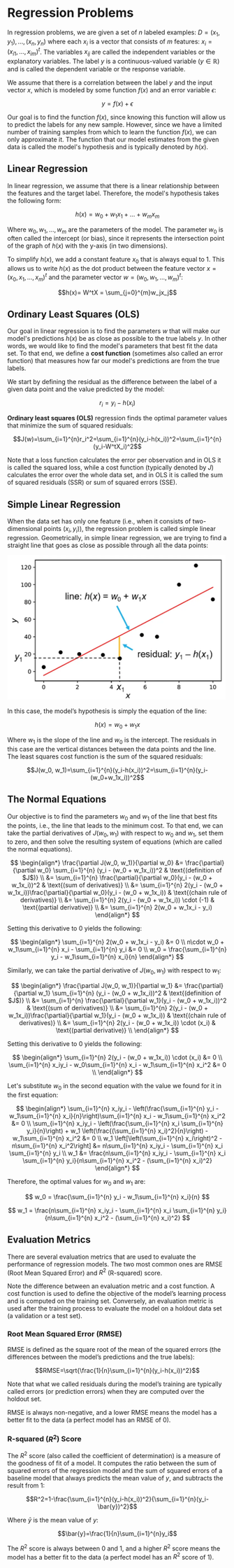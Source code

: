 # Regression Problems
In regression problems, we are given a set of $n$ labeled examples: $D={(x_1,y_1),...,(x_n,y_n)}$ where each $x_i$ is a vector that consists of $m$ features: $x_i=(x_{i1},...,x_{im})^t$. The variables $x_{ij}$ are called the independent variables or the explanatory variables. The label $y$ is a continuous-valued variable $(y \in \mathbb{R})$ and is called the dependent variable or the response variable. 

We assume that there is a correlation between the label $y$ and the input vector $x$, which is modeled by some function $f(x)$ and an error variable $\epsilon$:

$$y=f(x)+\epsilon$$

Our goal is to find the function $f(x)$, since knowing this function will allow us to predict the labels for any new sample. However, since we have a limited number of training samples from which to learn the function $f(x)$, we can only approximate it. The function that our model estimates from the given data is called the model's hypothesis and is typically denoted by $h(x)$.

## Linear Regression
In linear regression, we assume that there is a linear relationship between the features and the target label. Therefore, the model's hypothesis takes the following form:

$$h(x)=w_0+w_1x_1+...+w_mx_m$$

Where $w_0, w_1,...,w_m$ are the parameters of the model. The parameter $w_0$ is often called the intercept (or bias), since it represents the intersection point of the graph of $h(x)$ with the y-axis (in two dimensions). 

To simplify $h(x)$, we add a constant feature $x_0$ that is always equal to 1. This allows us to write $h(x)$ as the dot product between the feature vector $x=(x_0,x_1,...,x_m)^t$ and the parameter vector $w=(w_0,w_1,...,w_m)^t$:

$$h(x)= W^tX = \sum_{j=0}^{m}w_jx_j$$

## Ordinary Least Squares (OLS)
Our goal in linear regression is to find the parameters $w$ that will make our model's predictions $h(x)$ be as close as possible to the true labels $y$. In other words, we would like to find the model's parameters that best fit the data set. To that end, we define a **cost function** (sometimes also called an error function) that measures how far our model's predictions are from the true labels.

We start by defining the residual as the difference between the label of a given data point and the value predicted by the model:

$$r_i=y_i-h(x_i)$$

**Ordinary least squares (OLS)** regression finds the optimal parameter values that minimize the sum of squared residuals:

$$J(w)=\sum_{i=1}^{n}r_i^2=\sum_{i=1}^{n}(y_i-h(x_i))^2=\sum_{i=1}^{n}(y_i-W^tX_i)^2$$

Note that a loss function calculates the error per observation and in OLS it is called the squared loss, while a cost function (typically denoted by $J$) calculates the error over the whole data set, and in OLS it is called the sum of squared residuals (SSR) or sum of squared errors (SSE).

## Simple Linear Regression
When the data set has only one feature (i.e., when it consists of two-dimensional points $(x_i,y_i)$), the regression problem is called simple linear regression. Geometrically, in simple linear regression, we are trying to find a straight line that goes as close as possible through all the data points:

<div style="align: center">
    <img src="media/simple_linear_regression.png" width="500">
</div>

In this case, the model’s hypothesis is simply the equation of the line:

$$h(x)=w_0+w_1x$$

Where $w_1$ is the slope of the line and $w_0$ is the intercept. The residuals in this case are the vertical distances between the data points and the line. The least squares cost function is the sum of the squared residuals:

$$J(w_0, w_1)=\sum_{i=1}^{n}(y_i-h(x_i))^2=\sum_{i=1}^{n}(y_i-(w_0+w_1x_i))^2$$

## The Normal Equations
Our objective is to find the parameters $w_0$ and $w_1$ of the line that best fits the points, i.e., the line that leads to the minimum cost. To that end, we can take the partial derivatives of $J(w_0, w_1)$ with respect to $w_0$ and $w_1$, set them to zero, and then solve the resulting system of equations (which are called the normal equations).

$$
\begin{align*}
\frac{\partial J(w_0, w_1)}{\partial w_0} &= \frac{\partial}{\partial w_0} \sum_{i=1}^{n} (y_i - (w_0 + w_1x_i))^2 & \text{(definition of $J$)} \\
&= \sum_{i=1}^{n} \frac{\partial}{\partial w_0}(y_i - (w_0 + w_1x_i))^2 & \text{(sum of derivatives)} \\
&= \sum_{i=1}^{n} 2(y_i - (w_0 + w_1x_i))\frac{\partial}{\partial w_0}(y_i - (w_0 + w_1x_i)) & \text{(chain rule of derivatives)} \\
&= \sum_{i=1}^{n} 2(y_i - (w_0 + w_1x_i)) \cdot (-1) & \text{(partial derivative)} \\
&= \sum_{i=1}^{n} 2(w_0 + w_1x_i - y_i)
\end{align*}
$$

Setting this derivative to 0 yields the following:

$$
\begin{align*}
\sum_{i=1}^{n} 2(w_0 + w_1x_i - y_i) &= 0 \\
n\cdot w_0 + w_1\sum_{i=1}^{n} x_i - \sum_{i=1}^{n} y_i &= 0 \\
w_0 = \frac{\sum_{i=1}^{n} y_i - w_1\sum_{i=1}^{n} x_i}{n}
\end{align*}
$$

Similarly, we can take the partial derivative of $J(w_0, w_1)$ with respect to $w_1$:

$$
\begin{align*}
\frac{\partial J(w_0, w_1)}{\partial w_1} &= \frac{\partial}{\partial w_1} \sum_{i=1}^{n} (y_i - (w_0 + w_1x_i))^2 & \text{(definition of $J$)} \\
&= \sum_{i=1}^{n} \frac{\partial}{\partial w_1}(y_i - (w_0 + w_1x_i))^2 & \text{(sum of derivatives)} \\
&= \sum_{i=1}^{n} 2(y_i - (w_0 + w_1x_i))\frac{\partial}{\partial w_1}(y_i - (w_0 + w_1x_i)) & \text{(chain rule of derivatives)} \\
&= \sum_{i=1}^{n} 2(y_i - (w_0 + w_1x_i)) \cdot (x_i) & \text{(partial derivative)} \\
\end{align*}
$$

Setting this derivative to 0 yields the following:

$$
\begin{align*}
\sum_{i=1}^{n} 2(y_i - (w_0 + w_1x_i)) \cdot (x_i) &= 0 \\
\sum_{i=1}^{n} x_iy_i - w_0\sum_{i=1}^{n} x_i - w_1\sum_{i=1}^{n} x_i^2 &= 0 \\
\end{align*}
$$

Let's substitute $w_0$ in the second equation with the value we found for it in the first equation:

$$
\begin{align*}
\sum_{i=1}^{n} x_iy_i - \left(\frac{\sum_{i=1}^{n} y_i - w_1\sum_{i=1}^{n} x_i}{n}\right)\sum_{i=1}^{n} x_i - w_1\sum_{i=1}^{n} x_i^2 &= 0 \\
\sum_{i=1}^{n} x_iy_i - \left(\frac{\sum_{i=1}^{n} x_i \sum_{i=1}^{n} y_i}{n}\right) + w_1 \left(\frac{(\sum_{i=1}^{n} x_i)^2}{n}\right) - w_1\sum_{i=1}^{n} x_i^2 &= 0 \\
w_1 \left[\left(\sum_{i=1}^{n} x_i\right)^2 - n\sum_{i=1}^{n} x_i^2\right] &= n\sum_{i=1}^{n} x_iy_i - \sum_{i=1}^{n} x_i \sum_{i=1}^{n} y_i \\
w_1 &= \frac{n\sum_{i=1}^{n} x_iy_i - \sum_{i=1}^{n} x_i \sum_{i=1}^{n} y_i}{n\sum_{i=1}^{n} x_i^2 - (\sum_{i=1}^{n} x_i)^2}
\end{align*}
$$

Therefore, the optimal values for $w_0$ and $w_1$ are:

$$
w_0 = \frac{\sum_{i=1}^{n} y_i - w_1\sum_{i=1}^{n} x_i}{n}
$$

$$
w_1 = \frac{n\sum_{i=1}^{n} x_iy_i - \sum_{i=1}^{n} x_i \sum_{i=1}^{n} y_i}{n\sum_{i=1}^{n} x_i^2 - (\sum_{i=1}^{n} x_i)^2}
$$

## Evaluation Metrics
There are several evaluation metrics that are used to evaluate the performance of regression models. The two most common ones are RMSE (Root Mean Squared Error) and $R^2$ (R-squared) score.

Note the difference between an evaluation metric and a cost function. A cost function is used to define the objective of the model’s learning process and is computed on the training set. Conversely, an evaluation metric is used after the training process to evaluate the model on a holdout data set (a validation or a test set).

### Root Mean Squared Error (RMSE)
RMSE is defined as the square root of the mean of the squared errors (the differences between the model’s predictions and the true labels):

$$RMSE=\sqrt{\frac{1}{n}\sum_{i=1}^{n}(y_i-h(x_i))^2}$$

Note that what we called residuals during the model’s training are typically called errors (or prediction errors) when they are computed over the holdout set.

RMSE is always non-negative, and a lower RMSE means the model has a better fit to the data (a perfect model has an RMSE of 0).

### R-squared ($R^2$) Score
The $R^2$ score (also called the coefficient of determination) is a measure of the goodness of fit of a model. It computes the ratio between the sum of squared errors of the regression model and the sum of squared errors of a baseline model that always predicts the mean value of $y$, and subtracts the result from 1:

$$R^2=1-\frac{\sum_{i=1}^{n}(y_i-h(x_i))^2}{\sum_{i=1}^{n}(y_i-\bar{y})^2}$$

Where $\bar{y}$ is the mean value of $y$:

$$\bar{y}=\frac{1}{n}\sum_{i=1}^{n}y_i$$

The $R^2$ score is always between 0 and 1, and a higher $R^2$ score means the model has a better fit to the data (a perfect model has an $R^2$ score of 1).
